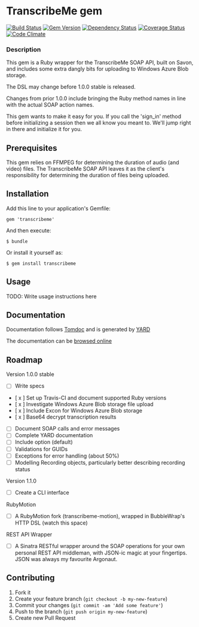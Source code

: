 # TranscribeMe gem
[![Build Status](https://travis-ci.org/tuttinator/transcribeme.png?branch=master)](https://travis-ci.org/tuttinator/transcribeme)
[![Gem Version](https://badge.fury.io/rb/transcribeme.png)](http://badge.fury.io/rb/transcribeme)
[![Dependency Status](https://gemnasium.com/tuttinator/transcribeme.png)](https://gemnasium.com/tuttinator/transcribeme)
[![Coverage Status](https://coveralls.io/repos/tuttinator/transcribeme/badge.png)](https://coveralls.io/r/tuttinator/transcribeme)
[![Code Climate](https://codeclimate.com/github/tuttinator/transcribeme.png)](https://codeclimate.com/github/tuttinator/transcribeme)


### Description

This gem is a Ruby wrapper for the TranscribeMe SOAP API, built on Savon, and includes some extra dangly bits for uploading to Windows Azure Blob storage.

The DSL may change before 1.0.0 stable is released. 

Changes from prior 1.0.0 include bringing the Ruby method names in line with the actual SOAP action names.

This gem wants to make it easy for you. If you call the 'sign_in' method before initializing a session then we all know you meant to. We'll jump right in there and initialize it for you.

## Prerequisites

This gem relies on FFMPEG for determining the duration of audio (and video) files. The TranscribeMe SOAP API leaves it as the client's responsibility for determining the duration of files being uploaded.

## Installation

Add this line to your application's Gemfile:

    gem 'transcribeme'

And then execute:

    $ bundle

Or install it yourself as:

    $ gem install transcribeme

## Usage

TODO: Write usage instructions here

## Documentation

Documentation follows [Tomdoc](http://tomdoc.org) and is generated by [YARD](http://yardoc.org)

The documentation can be [browsed online](http://rubydoc.info/github/tuttinator/transcribeme/master/frames)

## Roadmap

Version 1.0.0 stable

- [   ] Write specs
- [ x ] Set up Travis-CI and document supported Ruby versions
- [ x ] Investigate Windows Azure Blob storage file upload
- [ x ] Include Excon for Windows Azure Blob storage
- [ x ] Base64 decrypt transcription results
- [   ] Document SOAP calls and error messages
- [   ] Complete YARD documentation
- [   ] Include option (default)
- [   ] Validations for GUIDs 
- [   ] Exceptions for error handling (about 50%)
- [   ] Modelling Recording objects, particularly better describing recording status

Version 1.1.0

- [   ] Create a CLI interface

RubyMotion

- [   ] A RubyMotion fork (transcribeme-motion), wrapped in BubbleWrap's HTTP DSL (watch this space)

REST API Wrapper

- [   ] A Sinatra RESTful wrapper around the SOAP operations for your own personal REST API middleman, with JSON-ic magic at your fingertips. JSON was always my favourite Argonaut.

## Contributing

1. Fork it
2. Create your feature branch (`git checkout -b my-new-feature`)
3. Commit your changes (`git commit -am 'Add some feature'`)
4. Push to the branch (`git push origin my-new-feature`)
5. Create new Pull Request


